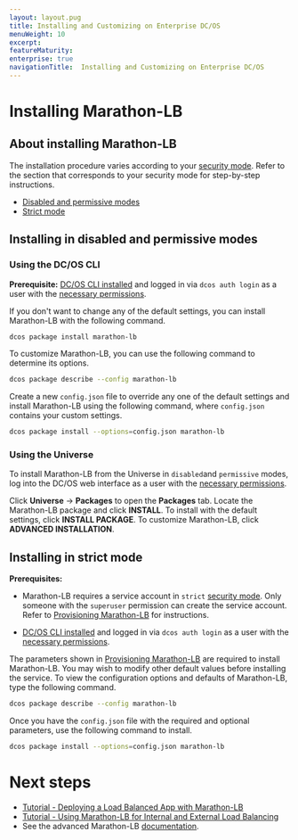 ```yaml
---
layout: layout.pug
title: Installing and Customizing on Enterprise DC/OS
menuWeight: 10
excerpt:
featureMaturity:
enterprise: true
navigationTitle:  Installing and Customizing on Enterprise DC/OS
---
```


# Installing Marathon-LB

## About installing Marathon-LB

The installation procedure varies according to your [security mode](/docs/1.9/installing/ent/custom/configuration/configuration-parameters/#security). Refer to the section that corresponds to your security mode for step-by-step instructions.

- [Disabled and permissive modes](#mlb-disabled-install)
- [Strict mode](#mlb-strict-perm-install)

## <a name="mlb-disabled-install"></a>Installing in disabled and permissive modes

### Using the DC/OS CLI

**Prerequisite:** [DC/OS CLI installed](/docs/1.9/cli/install/) and logged in via `dcos auth login` as a user with the [necessary permissions](/docs/1.9/security/ent/perms-reference/).

If you don't want to change any of the default settings, you can install Marathon-LB with the following command.

```bash
dcos package install marathon-lb
```

To customize Marathon-LB, you can use the following command to determine its options.

```bash
dcos package describe --config marathon-lb
```

Create a new `config.json` file to override any one of the default settings and install Marathon-LB using the following command, where `config.json` contains your custom settings.

```bash
dcos package install --options=config.json marathon-lb
```

### Using the Universe

To install Marathon-LB from the Universe in `disabled`and `permissive` modes, log into the DC/OS web interface as a user with the [necessary permissions](/docs/1.9/security/ent/perms-reference/).

Click **Universe** -> **Packages** to open the **Packages** tab. Locate the Marathon-LB package and click **INSTALL**. To install with the default settings, click **INSTALL PACKAGE**. To customize Marathon-LB, click **ADVANCED INSTALLATION**.

## <a name="mlb-strict-perm-install"></a>Installing in strict mode

**Prerequisites:**

- Marathon-LB requires a service account in `strict` [security mode](/docs/1.9/installing/ent/custom/configuration/configuration-parameters/#security). Only someone with the `superuser` permission can create the service account. Refer to [Provisioning Marathon-LB](/docs/1.9/networking/marathon-lb/mlb-auth/) for instructions.

- [DC/OS CLI installed](/docs/1.9/cli/install/) and logged in via `dcos auth login` as a user with the [necessary permissions](/docs/1.9/security/ent/perms-reference/).

The parameters shown in [Provisioning Marathon-LB](/docs/1.9/networking/marathon-lb/mlb-auth/) are required to install Marathon-LB. You may wish to modify other default values before installing the service. To view the configuration options and defaults of Marathon-LB, type the following command.

```bash
dcos package describe --config marathon-lb
```

Once you have the `config.json` file with the required and optional parameters, use the following command to install.

```bash
dcos package install --options=config.json marathon-lb
```

# Next steps

- [Tutorial - Deploying a Load Balanced App with Marathon-LB](/docs/1.9/networking/marathon-lb/marathon-lb-basic-tutorial/)
- [Tutorial - Using Marathon-LB for Internal and External Load Balancing](/docs/1.9/networking/marathon-lb/marathon-lb-advanced-tutorial/)
- See the advanced Marathon-LB [documentation](/docs/1.9/networking/marathon-lb/advanced/).

 [1]: /docs/1.9/installing/ent/
 [2]: /docs/1.9/cli/install/
 [3]: /docs/1.9/administering-clusters/managing-aws/
 [4]: /docs/1.9/administering-clusters/sshcluster/

